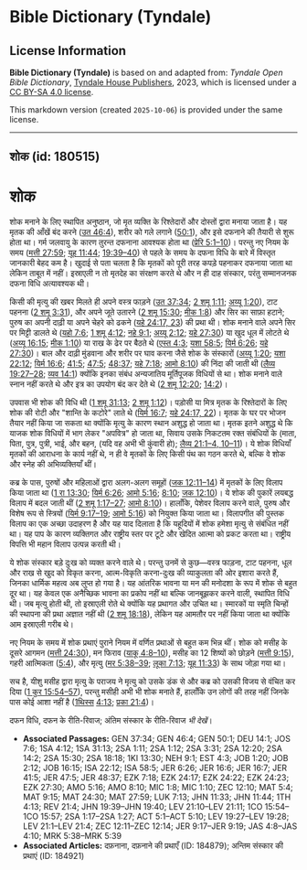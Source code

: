 # Bible Dictionary (Tyndale)

## License Information

**Bible Dictionary (Tyndale)** is based on and adapted from: _Tyndale Open Bible Dictionary_, [Tyndale House Publishers](https://tyndaleopenresources.com/), 2023, which is licensed under a [CC BY-SA 4.0 license](https://creativecommons.org/licenses/by-sa/4.0/legalcode.en).

This markdown version (created `2025-10-06`) is provided under the same license.



--------------------------------

## शोक (id: 180515)

शोक
===

शोक मनाने के लिए स्थापित अनुष्ठान, जो मृत व्यक्ति के रिश्तेदारों और दोस्तों द्वारा मनाया जाता है। यह मृतक की आँखें बंद करने ([उत 46:4](https://ref.ly/Gen46:4)), शरीर को गले लगाने ([50:1](https://ref.ly/Gen50:1)), और इसे दफनाने की तैयारी से शुरू होता था। गर्म जलवायु के कारण तुरन्त दफनाना आवश्यक होता था ([प्रेरि 5:1–10](https://ref.ly/Acts5:1-Acts5:10))। परन्तु नए नियम के समय ([मत्ती 27:59](https://ref.ly/Matt27:59); [यूह 11:44](https://ref.ly/John11:44); [19:39–40](https://ref.ly/John19:39-John19:40)) से पहले के समय के दफना विधि के बारे में विस्तृत जानकारी बेहद कम है। खुदाई से पता चलता है कि मृतकों को पूरी तरह कपड़े पहनाकर दफनाया जाता था लेकिन ताबूत में नहीं। इस्राएली न तो मृतदेह का संरक्षण करते थे और न ही दाह संस्कार, परंतु सम्मानजनक दफना विधि अत्यावश्यक थी।

किसी की मृत्यु की खबर मिलते ही अपने वस्त्र फाड़ने ([उत 37:34](https://ref.ly/Gen37:34); [2 शमू 1:11](https://ref.ly/2Sam1:11); [अय्यू 1:20](https://ref.ly/Job1:20)), टाट पहनना ([2 शमू 3:31](https://ref.ly/2Sam3:31)), और अपने जूते उतारने ([2 शमू 15:30](https://ref.ly/2Sam15:30); [मीक 1:8](https://ref.ly/Mic1:8)) और सिर का साफ़ा हटाने; पुरुष का अपनी दाढ़ी या अपने चेहरे को ढकने ([यहे 24:17, 23](https://ref.ly/Ezek24:17)) की प्रथा थी। शोक मनाने वाले अपने सिर पर मिट्टी डालते थे ([यहो 7:6](https://ref.ly/Josh7:6); [1 शमू 4:12](https://ref.ly/1Sam4:12); [नहे 9:1](https://ref.ly/Neh9:1); [अय्यू 2:12](https://ref.ly/Job2:12); [यहे 27:30](https://ref.ly/Ezek27:30)) या खुद धूल में लोटते थे ([अय्यू 16:15](https://ref.ly/Job16:15); [मीक 1:10](https://ref.ly/Mic1:10)) या राख के ढेर पर बैठते थे ([एस्त 4:3](https://ref.ly/Esth4:3); [यशा 58:5](https://ref.ly/Isa58:5); [यिर्म 6:26](https://ref.ly/Jer6:26); [यहे 27:30](https://ref.ly/Ezek27:30))। बाल और दाढ़ी मुंडवाना और शरीर पर घाव करना जैसे शोक के संस्कारों ([अय्यू 1:20](https://ref.ly/Job1:20); [यशा 22:12](https://ref.ly/Isa22:12); [यिर्म 16:6](https://ref.ly/Jer16:6); [41:5](https://ref.ly/Jer41:5); [47:5](https://ref.ly/Jer47:5); [48:37](https://ref.ly/Jer48:37); [यहे 7:18](https://ref.ly/Ezek7:18); [आमो 8:10](https://ref.ly/Amos8:10)) की निंदा की जाती थी ([लैव्य 19:27–28](https://ref.ly/Lev19:27-Lev19:28); [व्यव 14:1](https://ref.ly/Deut14:1)) क्योंकि इनका संबंध अन्यजातिय मूर्तिपूजक विधियों से था। शोक मनाने वाले स्नान नहीं करते थे और इत्र का उपयोग बंद कर देते थे ([2 शमू 12:20](https://ref.ly/2Sam12:20); [14:2](https://ref.ly/2Sam14:2))।

उपवास भी शोक की विधि थी ([1 शमू 31:13](https://ref.ly/1Sam31:13); [2 शमू 1:12](https://ref.ly/2Sam1:12))। पड़ोसी या मित्र मृतक के रिश्तेदारों के लिए शोक की रोटी और "शान्ति के कटोरे" लाते थे ([यिर्म 16:7](https://ref.ly/Jer16:7); [यहे 24:17, 22](https://ref.ly/Ezek24:17))। मृतक के घर पर भोजन तैयार नहीं किया जा सकता था क्योंकि मृत्यु के कारण स्थान अशुद्ध हो जाता था। मृतक इतने अशुद्ध थे कि याजक शोक विधियों में भाग लेकर "अपवित्र" हो जाता था, सिवाय उसके निकटतम रक्त संबंधियों के (माता, पिता, पुत्र, पुत्री, भाई, और बहन, (यदि वह अभी भी कुंवारी हो); [लैव्य 21:1–4, 10–11](https://ref.ly/Lev21:1-Lev21:4))। ये शोक विधियाँ मृतकों की आराधना के कार्य नहीं थे, न ही वे मृतकों के लिए किसी पंथ का गठन करते थे, बल्कि वे शोक और स्नेह की अभिव्यक्तियाँ थीं।

कब्र के पास, पुरुषों और महिलाओं द्वारा अलग\-अलग समूहों ([जक 12:11–14](https://ref.ly/Zech12:11-Zech12:14)) में मृतकों के लिए विलाप किया जाता था ([1 रा 13:30](https://ref.ly/1Kgs13:30); [यिर्म 6:26](https://ref.ly/Jer6:26); [आमो 5:16](https://ref.ly/Amos5:16); [8:10](https://ref.ly/Amos8:10); [जक 12:10](https://ref.ly/Zech12:10))। ये शोक की पुकारें लयबद्ध विलाप में बदल जाती थीं ([2 शमू 1:17–27](https://ref.ly/2Sam1:17-2Sam1:27); [आमो 8:10](https://ref.ly/Amos8:10))। हालाँकि, पेशेवर विलाप करने वाले, पुरुष और विशेष रूप से स्त्रियों ([यिर्म 9:17–19](https://ref.ly/Jer9:17-Jer9:19); [आमो 5:16](https://ref.ly/Amos5:16)) को नियुक्त किया जाता था। विलापगीत की पुस्तक विलाप का एक अच्छा उदाहरण है और यह याद दिलाता है कि यहूदियों में शोक हमेशा मृत्यु से संबंधित नहीं था। यह पाप के कारण व्यक्तिगत और राष्ट्रीय स्तर पर टूटे और खेदित आत्मा को प्रकट करता था। राष्ट्रीय विपत्ति भी महान विलाप उत्पन्न करती थी।

ये शोक संस्कार बड़े दुःख को व्यक्त करने वाले थे। परन्तु उनमें से कुछ—वस्त्र फाड़ना, टाट पहनना, धूल और राख से खुद को विकृत करना, आत्म\-विकृति करना\-दुःख की व्याकुलता की ओर इशारा करते हैं, जिनका धार्मिक महत्व अब लुप्त हो गया है। यह आंतरिक भावना या मन की मनोदशा के रूप में शोक से बहुत दूर था। यह केवल एक अनैच्छिक भावना का प्रकोप नहीं था बल्कि जानबूझकर करने वाली, स्थापित विधि थी। जब मृत्यु होती थी, तो इस्राएली रोते थे क्योंकि यह प्रथागत और उचित था। स्मारकों या स्मृति चिन्हों की स्थापना की प्रथा अज्ञात नहीं थी ([2 शमू 18:18](https://ref.ly/2Sam18:18)), लेकिन यह आमतौर पर नहीं किया जाता था क्योंकि आम इस्राएली गरीब थे।

नए नियम के समय में शोक प्रथाएं पुराने नियम में वर्णित प्रथाओं से बहुत कम भिन्न थीं। शोक को मसीह के दूसरे आगमन ([मत्ती 24:30](https://ref.ly/Matt24:30)), मन फिराव ([याकू 4:8–10](https://ref.ly/Jas4:8-Jas4:10)), मसीह का 12 शिष्यों को छोड़ने ([मत्ती 9:15](https://ref.ly/Matt9:15)), गहरी आत्मिकता ([5:4](https://ref.ly/Matt5:4)), और मृत्यु ([मर 5:38–39](https://ref.ly/Mark5:38-Mark5:39); [लूका 7:13](https://ref.ly/Luke7:13); [यूह 11:33](https://ref.ly/John11:33)) के साथ जोड़ा गया था।

सच है, यीशु मसीह द्वारा मृत्यु के पराजय ने मृत्यु को उसके डंक से और कब्र को उसकी विजय से वंचित कर दिया ([1 कुर 15:54–57](https://ref.ly/1Cor15:54-1Cor15:57)), परन्तु मसीही अभी भी शोक मनाते हैं, हालाँकि उन लोगों की तरह नहीं जिनके पास कोई आशा नहीं है ([1](https://ref.ly/1Thess4:13)[थिस्स](https://ref.ly/1Thess4:13) [4:13](https://ref.ly/1Thess4:13); [प्रका 21:4](https://ref.ly/Rev21:4))।

दफन विधि, दफन के रीति\-रिवाज; अंतिम संस्कार के रीति\-रिवाज *भी देखें*।

* **Associated Passages:** GEN 37:34; GEN 46:4; GEN 50:1; DEU 14:1; JOS 7:6; 1SA 4:12; 1SA 31:13; 2SA 1:11; 2SA 1:12; 2SA 3:31; 2SA 12:20; 2SA 14:2; 2SA 15:30; 2SA 18:18; 1KI 13:30; NEH 9:1; EST 4:3; JOB 1:20; JOB 2:12; JOB 16:15; ISA 22:12; ISA 58:5; JER 6:26; JER 16:6; JER 16:7; JER 41:5; JER 47:5; JER 48:37; EZK 7:18; EZK 24:17; EZK 24:22; EZK 24:23; EZK 27:30; AMO 5:16; AMO 8:10; MIC 1:8; MIC 1:10; ZEC 12:10; MAT 5:4; MAT 9:15; MAT 24:30; MAT 27:59; LUK 7:13; JHN 11:33; JHN 11:44; 1TH 4:13; REV 21:4; JHN 19:39–JHN 19:40; LEV 21:10–LEV 21:11; 1CO 15:54–1CO 15:57; 2SA 1:17–2SA 1:27; ACT 5:1–ACT 5:10; LEV 19:27–LEV 19:28; LEV 21:1–LEV 21:4; ZEC 12:11–ZEC 12:14; JER 9:17–JER 9:19; JAS 4:8–JAS 4:10; MRK 5:38–MRK 5:39
* **Associated Articles:** दफ़नाना, दफ़नाने की प्रथाएँ (ID: 184879); अन्तिम संस्कार की प्रथाएं  (ID: 184921)

